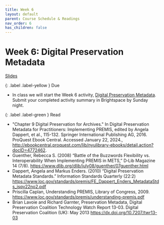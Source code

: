 ```yaml
---
title: Week 6
layout: default
parent: Course Schedule & Readings
nav_order: 6
has_children: false
---
```

# Week 6: Digital Preservation Metadata
<a href="https://digital-archives.github.io/HISTGA1011/slides/week_06_slide_deck.html" target="_blank">Slides</a>

{: .label .label-yellow }
Due
* In class we will start the Week 6 activity, <a href="https://digital-archives.github.io/HISTGA1011/activities/metadata.html" target="_blank">Digital Preservation Metadata</a>. Submit your completed activity summary in Brightspace by Sunday night.

{: .label .label-green }
Read
* "Chapter 9 Digital Preservation for Archives." In Digital Preservation Metadata for Practitioners: Implementing PREMIS, edited by Angela Dappert, et al., 115-132. Springer International Publishing AG, 2016. ProQuest Ebook Central. Accessed January 22, 2024., <a href="http://ebookcentral.proquest.com/lib/nyulibrary-ebooks/detail.action?docID=4772462" target="_blank">http://ebookcentral.proquest.com/lib/nyulibrary-ebooks/detail.action?docID=4772462</a>.
* Guenther, Rebecca S. (2008) “Battle of the Buzzwords Flexibility vs. Interoperability When Implementing PREMIS in METS,” D‐Lib Magazine 14 (7/8). <a href="https://www.dlib.org/dlib/july08/guenther/07guenther.html" target="_blank">https://www.dlib.org/dlib/july08/guenther/07guenther.html</a>
* Dappert, Angela and Markus Enders. (2010) “Digital Preservation Metadata Standards.” Information Standards Quarterly (22:2) <a href="https://www.loc.gov/standards/premis/FE_Dappert_Enders_MetadataStds_isqv22no2.pdf" target="_blank">https://www.loc.gov/standards/premis/FE_Dappert_Enders_MetadataStds_isqv22no2.pdf</a>
* Priscilla Caplan, Understanding PREMIS, Library of Congress, 2009. <a href="https://www.loc.gov/standards/premis/understanding-premis.pdf" target="_blank">https://www.loc.gov/standards/premis/understanding-premis.pdf</a>
* Brian Lavoie and Richard Garnter, Preservation Metadata, Digital Preservation Coalition Technology Watch Report 13-03. Digital Preservation Coalition (UK): May 2013 <a href="https://dx.doi.org/10.7207/twr13-03" target="_blank">https://dx.doi.org/10.7207/twr13-03</a>